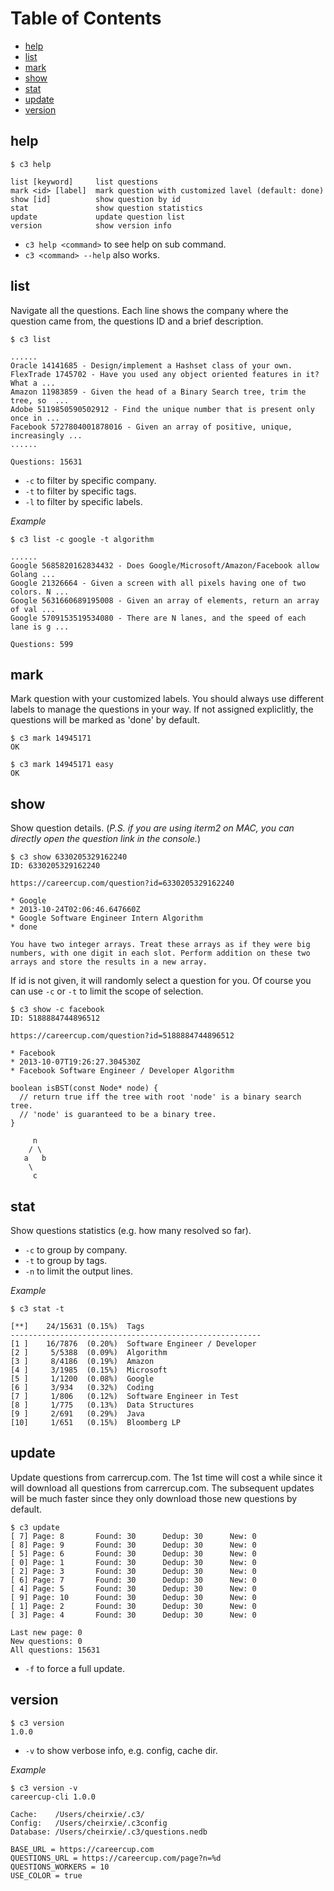 # Table of Contents

* [help](#help)
* [list](#list)
* [mark](#mark)
* [show](#show)
* [stat](#stat)
* [update](#update)
* [version](#version)

## help

	$ c3 help

	list [keyword]     list questions
	mark <id> [label]  mark question with customized lavel (default: done)
	show [id]          show question by id
	stat               show question statistics
	update             update question list
	version            show version info

* `c3 help <command>` to see help on sub command.
* `c3 <command> --help` also works.

## list

Navigate all the questions. Each line shows the company where the question came from, the questions ID and a brief description.

    $ c3 list

	......
    Oracle 14141685 - Design/implement a Hashset class of your own.
	FlexTrade 1745702 - Have you used any object oriented features in it? What a ...
	Amazon 11983859 - Given the head of a Binary Search tree, trim the tree, so  ...
	Adobe 5119850590502912 - Find the unique number that is present only once in ...
	Facebook 5727804001878016 - Given an array of positive, unique, increasingly ...
	......

	Questions: 15631

* `-c` to filter by specific company.
* `-t` to filter by specific tags.
* `-l` to filter by specific labels.

*Example*

	$ c3 list -c google -t algorithm

	......
	Google 5685820162834432 - Does Google/Microsoft/Amazon/Facebook allow Golang ...
	Google 21326664 - Given a screen with all pixels having one of two colors. N ...
	Google 5631660689195008 - Given an array of elements, return an array of val ...
	Google 5709153519534080 - There are N lanes, and the speed of each lane is g ...

	Questions: 599

## mark

Mark question with your customized labels. You should always use different labels to manage the questions in your way. If not assigned expliclitly, the questions will be marked as 'done' by default.

	$ c3 mark 14945171
	OK

	$ c3 mark 14945171 easy
	OK

## show

Show question details. (*P.S. if you are using iterm2 on MAC, you can directly open the question link in the console.*)

    $ c3 show 6330205329162240
    ID: 6330205329162240

	https://careercup.com/question?id=6330205329162240

	* Google
	* 2013-10-24T02:06:46.647660Z
	* Google Software Engineer Intern Algorithm
	* done

	You have two integer arrays. Treat these arrays as if they were big numbers, with one digit in each slot. Perform addition on these two arrays and store the results in a new array.

If id is not given, it will randomly select a question for you. Of course you can use `-c` or `-t` to limit the scope of selection.

	$ c3 show -c facebook
	ID: 5188884744896512

	https://careercup.com/question?id=5188884744896512

	* Facebook
	* 2013-10-07T19:26:27.304530Z
	* Facebook Software Engineer / Developer Algorithm

	boolean isBST(const Node* node) {
	  // return true iff the tree with root 'node' is a binary search tree.
	  // 'node' is guaranteed to be a binary tree.
	}

	     n
	    / \
	   a   b
	    \
	     c

## stat

Show questions statistics (e.g. how many resolved so far).

* `-c` to group by company.
* `-t` to group by tags.
* `-n` to limit the output lines.

*Example*

	$ c3 stat -t

	[**]    24/15631 (0.15%)  Tags
	--------------------------------------------------------
	[1 ]    16/7876  (0.20%)  Software Engineer / Developer
	[2 ]     5/5388  (0.09%)  Algorithm
	[3 ]     8/4186  (0.19%)  Amazon
	[4 ]     3/1985  (0.15%)  Microsoft
	[5 ]     1/1200  (0.08%)  Google
	[6 ]     3/934   (0.32%)  Coding
	[7 ]     1/806   (0.12%)  Software Engineer in Test
	[8 ]     1/775   (0.13%)  Data Structures
	[9 ]     2/691   (0.29%)  Java
	[10]     1/651   (0.15%)  Bloomberg LP

## update

Update questions from carrercup.com. The 1st time will cost a while since it will download all questions from carrercup.com. The subsequent updates will be much faster since they only download those new questions by default.

	$ c3 update
	[ 7] Page: 8       Found: 30      Dedup: 30      New: 0
	[ 8] Page: 9       Found: 30      Dedup: 30      New: 0
	[ 5] Page: 6       Found: 30      Dedup: 30      New: 0
	[ 0] Page: 1       Found: 30      Dedup: 30      New: 0
	[ 2] Page: 3       Found: 30      Dedup: 30      New: 0
	[ 6] Page: 7       Found: 30      Dedup: 30      New: 0
	[ 4] Page: 5       Found: 30      Dedup: 30      New: 0
	[ 9] Page: 10      Found: 30      Dedup: 30      New: 0
	[ 1] Page: 2       Found: 30      Dedup: 30      New: 0
	[ 3] Page: 4       Found: 30      Dedup: 30      New: 0

	Last new page: 0
	New questions: 0
	All questions: 15631

* `-f` to force a full update.

## version

	$ c3 version
	1.0.0

* `-v` to show verbose info, e.g. config, cache dir.

*Example*

	$ c3 version -v
	careercup-cli 1.0.0

	Cache:    /Users/cheirxie/.c3/
	Config:   /Users/cheirxie/.c3config
	Database: /Users/cheirxie/.c3/questions.nedb

	BASE_URL = https://careercup.com
	QUESTIONS_URL = https://careercup.com/page?n=%d
	QUESTIONS_WORKERS = 10
	USE_COLOR = true